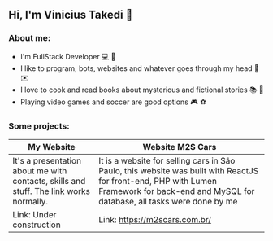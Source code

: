 ## Hi, I'm Vinicius Takedi :wave:

### About me:
* I'm FullStack Developer :computer: :floppy_disk: 
* I like to program, bots, websites and whatever goes through my head :robot: :envelope:
* I love to cook and read books about mysterious and fictional stories :books: :newspaper:
* Playing video games and soccer are good options :video_game: :soccer:

### Some projects:

| My Website  |  Website M2S Cars  |
| ------------------- | ------------------- |
| It's a presentation about me with contacts, skills and stuff. The link works normally. |  It is a website for selling cars in São Paulo, this website was built with ReactJS for front-end, PHP with Lumen Framework for back-end and MySQL for database, all tasks were done by me |
|  Link: Under construction |  Link: https://m2scars.com.br/| 

